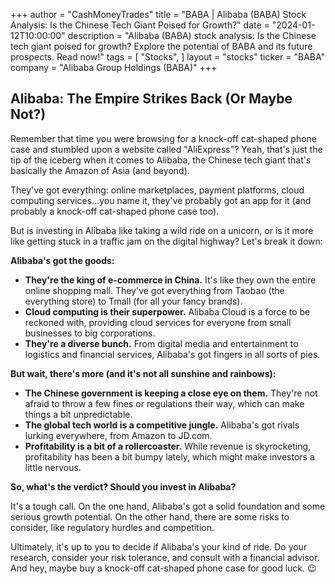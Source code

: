 +++
author = "CashMoneyTrades"
title = "BABA |  Alibaba (BABA) Stock Analysis: Is the Chinese Tech Giant Poised for Growth?"
date = "2024-01-12T10:00:00"
description = "Alibaba (BABA) stock analysis: Is the Chinese tech giant poised for growth? Explore the potential of BABA and its future prospects.  Read now!"
tags = [
"Stocks",
]
layout = "stocks"
ticker = "BABA"
company = "Alibaba Group Holdings (BABA)"
+++
        


## Alibaba: The Empire Strikes Back (Or Maybe Not?)

Remember that time you were browsing for a knock-off cat-shaped phone case and stumbled upon a website called "AliExpress"? Yeah, that's just the tip of the iceberg when it comes to Alibaba, the Chinese tech giant that's basically the Amazon of Asia (and beyond). 

They've got everything: online marketplaces, payment platforms, cloud computing services...you name it, they've probably got an app for it (and probably a knock-off cat-shaped phone case too). 

But is investing in Alibaba like taking a wild ride on a unicorn, or is it more like getting stuck in a traffic jam on the digital highway? Let's break it down:

**Alibaba's got the goods:**

* **They're the king of e-commerce in China.** It's like they own the entire online shopping mall. They've got everything from Taobao (the everything store) to Tmall (for all your fancy brands).
* **Cloud computing is their superpower.** Alibaba Cloud is a force to be reckoned with, providing cloud services for everyone from small businesses to big corporations.
* **They're a diverse bunch.** From digital media and entertainment to logistics and financial services, Alibaba's got fingers in all sorts of pies.

**But wait, there's more (and it's not all sunshine and rainbows):**

* **The Chinese government is keeping a close eye on them.** They're not afraid to throw a few fines or regulations their way, which can make things a bit unpredictable.
* **The global tech world is a competitive jungle.** Alibaba's got rivals lurking everywhere, from Amazon to JD.com. 
* **Profitability is a bit of a rollercoaster.** While revenue is skyrocketing,  profitability has been a bit bumpy lately, which might make investors a little nervous. 

**So, what's the verdict? Should you invest in Alibaba?**

It's a tough call. On the one hand, Alibaba's got a solid foundation and some serious growth potential. On the other hand, there are some risks to consider, like regulatory hurdles and competition. 

Ultimately, it's up to you to decide if Alibaba's your kind of ride. Do your research, consider your risk tolerance, and consult with a financial advisor. And hey, maybe buy a knock-off cat-shaped phone case for good luck. 😉 

        